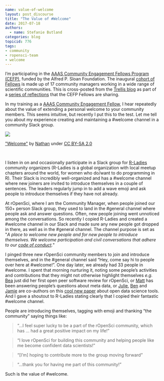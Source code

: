 ```yaml
---
name: value-of-welcome
layout: post_discourse
title: "The Value of #Welcome"
date: 2017-07-18
authors:
  - name: Stefanie Butland
categories: blog
topicid: 776
tags:
- community
- ropensci-team
- welcome
---
```


<div class="alert alert-info" role="alert">
I’m participating in the <a href="https://www.aaas.org/cefp/about" target="_blank">AAAS Community Engagement Fellows Program (CEFP)</a>, funded by the Alfred P. Sloan Foundation. The inaugural <a href="https://blog.trelliscience.com/introducing-the-2017-community-engagement-fellows/" target="_blank">cohort of Fellows</a> is made up of 17 community managers working in a wide range of scientific communities. This is cross-posted from the <a href="https://blog.trelliscience.com/the-value-of-welcome/"target="_blank">Trellis blog</a> as part of a <a href="https://blog.trelliscience.com/tag/fellows-blog-series" target="_blank"> series of reflections</a> that the CEFP Fellows are sharing.
</div>

In my training as a [AAAS Community Engagement Fellow](https://blog.trelliscience.com/introducing-the-2017-community-engagement-fellows/), I hear repeatedly about the value of extending a personal welcome to your community members. This seems intuitive, but recently I put this to the test. Let me tell you about my experience creating and maintaining a #welcome channel in a community Slack group.

<div id="blimages">
<img src="https://blog.trelliscience.com/wp-content/uploads/2017/07/4344878104_e537b0248b_z.jpg">

<a href="https://www.flickr.com/photos/90371939@N00/4344878104">"Welcome"</a> by <a href="https://www.flickr.com/photos/90371939@N00/">Nathan</a> under <a href="https://creativecommons.org/licenses/by-sa/2.0/">CC BY-SA 2.0</a>
</div>

<br>

I listen in on and occasionally participate in a Slack group for [R-Ladies](http://rladies.org/) community organizers (R-Ladies is a global organization with local meetup chapters around the world, for women who do/want to do programming in R). Their Slack is incredibly well-organized and has a #welcome channel where new joiners are invited to introduce themselves in a couple of sentences. The leaders regularly jump in to add a wave emoji and ask people to introduce themselves if they have not already.

At rOpenSci, where I am the Community Manager, when people joined our 150+ person Slack group, they used to land in the #general channel where people ask and answer questions. Often, new people joining went unnoticed among the conversations. So recently I copied R-Ladies and created a #welcome channel in our Slack and made sure any new people got dropped in there, as well as in the #general channel. The channel purpose is set as "*A place to welcome new people and for new people to introduce themselves. We welcome participation and civil conversations that adhere to our [code of conduct](http://unconf17.ropensci.org/coc).*"

I pinged three new rOpenSci community members to join and introduce themselves, and in the #general channel said “Hey, come say hi to people over here at #welcome!”. One day later, we already had 33 people in #welcome. I spent that morning nurturing it, noting some people’s activities and contributions that they might not otherwise highlight themselves *e.g.* [Bea](https://twitter.com/Chucheria) just did her first open peer software review for rOpenSci, or [Matt](https://twitter.com/metamattj) has been answering people’s questions about meta data, or [Julie](https://twitter.com/juliesquid), [Ben](https://twitter.com/ben_d_best) and [Jamie](https://twitter.com/jafflerbach) are co-authors on this [cool new paper](https://doi.org/10.1038/s41559-017-0160) about open data science tools. And I gave a shoutout to R-Ladies stating clearly that I copied their fantastic #welcome channel.

People are introducing themselves, tagging with emoji and thanking “the community” saying things like:

>“…I feel super lucky to be a part of the rOpenSci community, which has … had a great positive impact on my life!”

>“I love rOpenSci for building this community and helping people like me become confident data scientists!”

>“[I’m] hoping to contribute more to the group moving forward”

>“…thank you for having me part of this community!”


Such is the value of #welcome.
